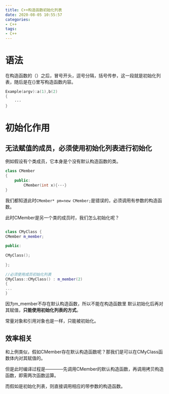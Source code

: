 ```yaml
---
title: C++构造函数初始化列表
date: 2020-08-05 10:55:57
categories:
- C++
tags:
- C++
---
```


# 语法

在构造函数的（）之后，冒号开头，逗号分隔，括号传参，这一段就是初始化列表，随后是在{}里写构造函数内容。
```cpp
Example(argv):a(1),b(2) 
{
    ···
}
```

# 初始化作用

## 无法赋值的成员，必须使用初始化列表进行初始化

例如假设有个类成员，它本身是个没有默认构造函数的类。
```cpp
class CMember
{
    public:
        CMember(int x){···}
}
```

我们都知道此时``CMember* pm=new CMember;``是错误的，必须调用有参数的构造函数。

此时CMember是另一个类的成员时，我们怎么初始化呢？
```cpp

class CMyClass { 
CMember m_member; 
 
public: 
 
CMyClass(); 
 
}; 
 
//必须使用成员初始化列表 
CMyClass::CMyClass() : m_member(2) 
{ 
...
} 
```

因为m_member不存在默认构造函数，所以不能在构造函数里 默认初始化后再对其赋值，**只能使用初始化列表的方式**。

常量对象和引用对象也是一样，只能被初始化。

## 效率相关

和上例类似，假如CMember存在默认构造函数呢？那我们是可以在CMyClass函数体内对其赋值的。

但是此时编译过程是————先调用CMember的默认构造函数，再调用拷贝构造函数，即需两次函数运算。

而假如是初始化列表，则直接调用相应的带参数的构造函数。